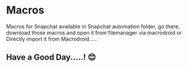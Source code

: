 # Macros
Macros for Snapchat available in Snapchat automation folder, go there,  
download those macros and open it from filemanager via macrodroid or 
Directly import it from Macrodroid.....

## Have a Good Day.....! 😊 
